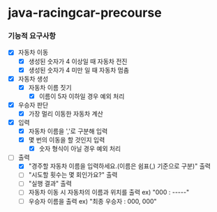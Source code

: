 # java-racingcar-precourse

### 기능적 요구사항

- [x] 자동차 이동
    - [x] 생성된 숫자가 4 이상일 때 자동차 전진
    - [x] 생성된 숫자가 4 미만 일 때 자동차 멈춤

- [x] 자동차 생성
    - [x] 자동차 이름 짓기
        - [x] 이름이 5자 이하일 경우 예외 처리

- [x] 우승자 판단
    - [x] 가장 멀리 이동한 자동차 계산

- [x] 입력
    - [x] 자동차 이름을 ','로 구분해 입력
    - [x] 몇 번의 이동을 할 것인지 입력
        - [x] 숫자 형식이 아닐 경우 예외 처리

- [ ] 출력
    - [x] "경주할 자동차 이름을 입력하세요.(이름은 쉼표(,) 기준으로 구분)" 출력
    - [ ] "시도할 횟수는 몇 회인가요?" 출력
    - [ ] "실행 결과" 출력
    - [ ] 자동차 이동 시 자동차의 이름과 위치를 출력 ex) "000 : -----"
    - [ ] 우승자 이름을 출력 ex) "최종 우승자 : 000, 000"